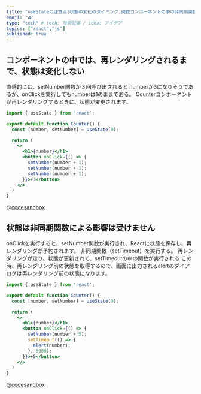 ```yaml
---
title: "useStateの注意点(状態の変化のタイミング,関数コンポーネントの中の非同期関数と状態の関係)"
emoji: "⛳"
type: "tech" # tech: 技術記事 / idea: アイデア
topics: ["react","js"]
published: true
---
```


## コンポーネントの中では、再レンダリングされるまで、状態は変化しない

直感的には、setNumber関数が３回呼び出されると numberが3になりそうであるが、onClickを実行してもnumberは1のままである。
Counterコンポーネントが再レンダリングするときに、状態が変更されます、

```jsx
import { useState } from 'react';

export default function Counter() {
  const [number, setNumber] = useState(0);

  return (
    <>
      <h1>{number}</h1>
      <button onClick={() => {
        setNumber(number + 1);
        setNumber(number + 1);
        setNumber(number + 1);
      }}>+3</button>
    </>
  )
}
```

@[codesandbox](https://codesandbox.io/embed/stoic-worker-984x0t?fontsize=14&hidenavigation=1&theme=dark)

## 状態は非同期関数による影響は受けません

onClickを実行すると、setNumber関数が実行され、Reactに状態を保存し、再レンダリングが予約されます。
非同期関数（setTimeout）を実行する。
再レンダリングが走り、状態が更新されて、setTimeoutの中の関数が実行される
この時、再レンダリング前の状態を取得するので、画面に出力されるalertのダイアログは再レンダリング前の状態になります。


```jsx
import { useState } from 'react';

export default function Counter() {
  const [number, setNumber] = useState(0);

  return (
    <>
      <h1>{number}</h1>
      <button onClick={() => {
        setNumber(number + 5);
        setTimeout(() => {
          alert(number);
        }, 3000);
      }}>+5</button>
    </>
  )
}
```

@[codesandbox](https://codesandbox.io/embed/falling-leftpad-3b6c48?fontsize=14&hidenavigation=1&theme=dark)
